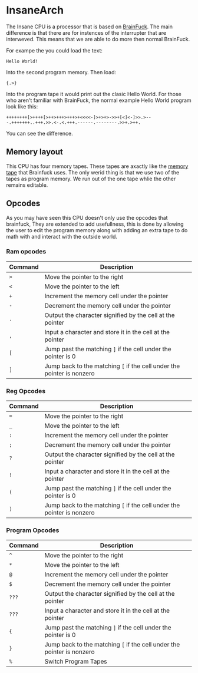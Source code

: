 # InsaneArch
The Insane CPU is a processor that is based on [BrainFuck](https://esolangs.org/wiki/Brainfuck). The main difference is that there are for instences of the interrupter that are interweved. This means that we are able to do more then normal BrainFuck.

For exampe the you could load the text:

```Hello World!```

Into the second program memory. Then load:

```{.>}```

Into the program tape it would print out the clasic Hello World. For those who aren't familiar with BrainFuck, the normal example Hello World program look like this: 

```++++++++[>++++[>++>+++>+++>+<<<<-]>+>+>->>+[<]<-]>>.>---.+++++++..+++.>>.<-.<.+++.------.--------.>>+.>++.```

You can see the difference.

## Memory layout 

This CPU has four memory tapes. These tapes are axactly like the [memory tape](https://esolangs.org/wiki/Brainfuck#Memory_and_wrapping) that Brainfuck uses. The only werid thing is that we use two of the tapes as program memory. We run out of the one tape whlie the other remains editable.

## Opcodes

As you may have seen this CPU doesn't only use the opcodes that brainfuck, They are extended to add usefullness, this is done by allowing the user to edit the program memory along with adding an extra tape to do math with and interact with the outside world.

### Ram opcodes
| Command | Description |
|---|---|
| ```>``` | Move the pointer to the right |
| ```<``` | Move the pointer to the left |
| ```+``` | Increment the memory cell under the pointer |
| ```-``` | Decrement the memory cell under the pointer |
| ```.``` | Output the character signified by the cell at the pointer |
| ```,``` | Input a character and store it in the cell at the pointer |
| ```[``` | Jump past the matching ```]``` if the cell under the pointer is 0 |
| ```]``` | Jump back to the matching ```[``` if the cell under the pointer is nonzero |

### Reg Opcodes
| Command | Description |
|---|---|
| ```=``` | Move the pointer to the right |
| ```_``` | Move the pointer to the left |
| ```:``` | Increment the memory cell under the pointer |
| ```;``` | Decrement the memory cell under the pointer |
| ```?``` | Output the character signified by the cell at the pointer |
| ```!``` | Input a character and store it in the cell at the pointer |
| ```(``` | Jump past the matching ```]``` if the cell under the pointer is 0 |
| ```)``` | Jump back to the matching ```[``` if the cell under the pointer is nonzero |

### Program Opcodes
| Command | Description |
|---|---|
| ```^``` | Move the pointer to the right |
| ```*``` | Move the pointer to the left |
| ```@``` | Increment the memory cell under the pointer |
| ```$``` | Decrement the memory cell under the pointer |
| ```???``` | Output the character signified by the cell at the pointer |
| ```???``` | Input a character and store it in the cell at the pointer |
| ```{``` | Jump past the matching ```]``` if the cell under the pointer is 0 |
| ```}``` | Jump back to the matching ```[``` if the cell under the pointer is nonzero |
| ```%``` | Switch Program Tapes |
